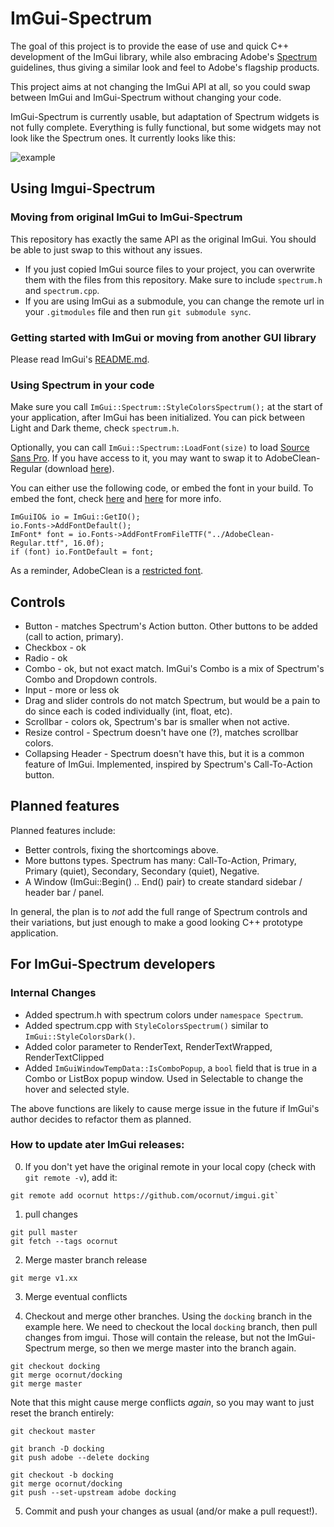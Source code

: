# ImGui-Spectrum
The goal of this project is to provide the ease of use and quick C++ development of the ImGui library, while also embracing Adobe's [Spectrum](https://spectrum.adobe.com/) guidelines, thus giving a similar look and feel to Adobe's flagship products. 

This project aims at not changing the ImGui API at all, so you could swap between ImGui and ImGui-Spectrum without changing your code. 

ImGui-Spectrum is currently usable, but adaptation of Spectrum widgets is not fully complete. Everything is fully functional, but some widgets may not look like the Spectrum ones. It currently looks like this:

![example](https://user-images.githubusercontent.com/11432831/55342990-efe60900-545e-11e9-8dca-3d811dcd9eec.png)

## Using Imgui-Spectrum

### Moving from original ImGui to ImGui-Spectrum
This repository has exactly the same API as the original ImGui. You should be able to just swap to this without any issues. 

* If you just copied ImGui source files to your project, you can overwrite them with the files from this repository. Make sure to include `spectrum.h` and `spectrum.cpp`.
* If you are using ImGui as a submodule, you can change the remote url in your `.gitmodules` file and then run `git submodule sync`.

### Getting started with ImGui or moving from another GUI library
Please read ImGui's [README.md](./README.md).

### Using Spectrum in your code
Make sure you call `ImGui::Spectrum::StyleColorsSpectrum();` at the start of your application, after ImGui has been initialized. You can pick between Light and Dark theme, check `spectrum.h`.

Optionally, you can call `ImGui::Spectrum::LoadFont(size)` to load [Source Sans Pro](https://github.com/adobe-fonts/source-sans-pro). If you have access to it, you may want to swap it to AdobeClean-Regular (download [here](http://spectrum.corp.adobe.com/fonts.html)). 

You can either use the following code, or embed the font in your build. To embed the font, check [here](https://git.corp.adobe.com/gori/adobe-fonts-for-imgui) and [here](../misc/fonts/README.txt) for more info.

```
ImGuiIO& io = ImGui::GetIO();
io.Fonts->AddFontDefault();
ImFont* font = io.Fonts->AddFontFromFileTTF("../AdobeClean-Regular.ttf", 16.0f);
if (font) io.FontDefault = font;
```

As a reminder, AdobeClean is a [restricted font](https://www.adobe.com/products/type/font-licensing/restricted-fonts.html).


## Controls
* Button - matches Spectrum's Action button. Other buttons to be added (call to action, primary).
* Checkbox - ok
* Radio - ok
* Combo - ok, but not exact match. ImGui's Combo is a mix of Spectrum's Combo and Dropdown controls. 
* Input - more or less ok
* Drag and slider controls do not match Spectrum, but would be a pain to do since each is coded individually (int, float, etc). 
* Scrollbar - colors ok, Spectrum's bar is smaller when not active.
* Resize control - Spectrum doesn't have one (?), matches scrollbar colors.
* Collapsing Header - Spectrum doesn't have this, but it is a common feature of ImGui. Implemented, inspired by Spectrum's Call-To-Action button. 


## Planned features
Planned features include:
* Better controls, fixing the shortcomings above.
* More buttons types. Spectrum has many: Call-To-Action, Primary, Primary (quiet), Secondary, Secondary (quiet), Negative. 
* A Window (ImGui::Begin() .. End() pair) to create standard sidebar / header bar / panel.

In general, the plan is to *not* add the full range of Spectrum controls and their variations, but just enough to make a good looking C++ prototype application. 


## For ImGui-Spectrum developers
### Internal Changes
* Added spectrum.h with spectrum colors under `namespace Spectrum`.
* Added spectrum.cpp with `StyleColorsSpectrum()` similar to `ImGui::StyleColorsDark()`. 
* Added color parameter to RenderText, RenderTextWrapped, RenderTextClipped
* Added `ImGuiWindowTempData::IsComboPopup`, a `bool` field that is true in a Combo or ListBox popup window. Used in Selectable to change the hover and selected style.


The above functions are likely to cause merge issue in the future if ImGui's author decides to refactor them as planned.

### How to update ater ImGui releases:
0. If you don't yet have the original remote in your local copy (check with `git remote -v`), add it: 
```
git remote add ocornut https://github.com/ocornut/imgui.git`
```

1. pull changes 
```
git pull master
git fetch --tags ocornut
```

2. Merge master branch release
```
git merge v1.xx
```

3. Merge eventual conflicts

4. Checkout and merge other branches. 
Using the `docking` branch in the example here. We need to checkout the local `docking` branch, then pull changes from imgui. Those will contain the release, but not the ImGui-Spectrum merge, so then we merge master into the branch again. 
```
git checkout docking
git merge ocornut/docking
git merge master
```

Note that this might cause merge conflicts *again*, so you may want to just reset the branch entirely:
```
git checkout master

git branch -D docking
git push adobe --delete docking

git checkout -b docking
git merge ocornut/docking
git push --set-upstream adobe docking
```

5. Commit and push your changes as usual (and/or make a pull request!). 

